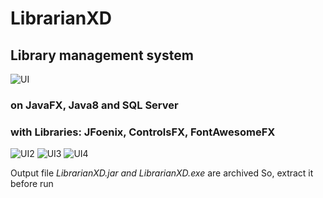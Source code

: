 # LibrarianXD
## Library management system

![UI](https://i.ibb.co/RHmFFVx/Screenshot-78.png)

### on JavaFX, Java8 and SQL Server
### with Libraries: JFoenix, ControlsFX, FontAwesomeFX 

![UI2](https://i.ibb.co/8dDdWPs/Screenshot-79.png)
![UI3](https://i.ibb.co/RvHLgnr/Screenshot-80.png)
![UI4](https://i.ibb.co/s9sfvgh/Screenshot-81.png)

Output file *LibrarianXD.jar and LibrarianXD.exe* are archived So, extract it before run
